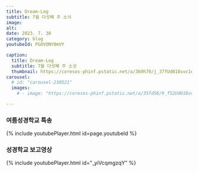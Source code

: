 ```yaml
---
title: Dream-Log
subtitle: 7월 다섯째 주 소식
image:
alt: 
date: 2023. 7. 30
category: blog
youtubeId: PGOVONY0mVY

caption:
  title: Dream-Log
  subtitle: 7월 다섯째 주 소섯
  thumbnail: https://coresos-phinf.pstatic.net/a/360h70/j_37fUd018svc1e32h5uxygyif_f0v73q.jpg?type=e1920_std&cors=band
carousel:
  # id: "carousel-230521"
  images:
    # - image: "https://coresos-phinf.pstatic.net/a/35fd56/9_f52Ud018svc1car3gdv72ax5_hbjcak.jpg?type=e1920_std&cors=band"

---
```

### 여름성경학교 특송

<div>{% include youtubePlayer.html id=page.youtubeId %}</div>

### 성경학교 보고영상

<div>{% include youtubePlayer.html id="_yiVcqmgzqY" %}</div>
